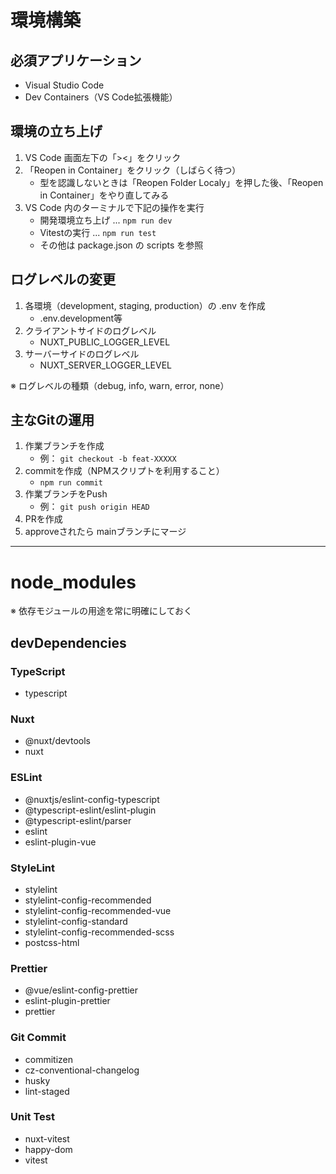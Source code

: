 # 環境構築

## 必須アプリケーション

- Visual Studio Code
- Dev Containers（VS Code拡張機能）

## 環境の立ち上げ

1. VS Code 画面左下の「><」をクリック
2. 「Reopen in Container」をクリック（しばらく待つ）
   - 型を認識しないときは「Reopen Folder Localy」を押した後、「Reopen in Container」をやり直してみる
3. VS Code 内のターミナルで下記の操作を実行
   - 開発環境立ち上げ ... `npm run dev`
   - Vitestの実行 ... `npm run test`
   - その他は package.json の scripts を参照

## ログレベルの変更

1. 各環境（development, staging, production）の .env を作成
   - .env.development等
2. クライアントサイドのログレベル
   - NUXT_PUBLIC_LOGGER_LEVEL
3. サーバーサイドのログレベル
   - NUXT_SERVER_LOGGER_LEVEL

※ ログレベルの種類（debug, info, warn, error, none）

## 主なGitの運用

1. 作業ブランチを作成
   - 例： `git checkout -b feat-XXXXX`
2. commitを作成（NPMスクリプトを利用すること）
   - `npm run commit`
3. 作業ブランチをPush
   - 例： `git push origin HEAD`
4. PRを作成
5. approveされたら mainブランチにマージ

---

# node_modules

※ 依存モジュールの用途を常に明確にしておく

## devDependencies

### TypeScript

- typescript

### Nuxt

- @nuxt/devtools
- nuxt

### ESLint

- @nuxtjs/eslint-config-typescript
- @typescript-eslint/eslint-plugin
- @typescript-eslint/parser
- eslint
- eslint-plugin-vue

### StyleLint

- stylelint
- stylelint-config-recommended
- stylelint-config-recommended-vue
- stylelint-config-standard
- stylelint-config-recommended-scss
- postcss-html

### Prettier

- @vue/eslint-config-prettier
- eslint-plugin-prettier
- prettier

### Git Commit

- commitizen
- cz-conventional-changelog
- husky
- lint-staged

### Unit Test

- nuxt-vitest
- happy-dom
- vitest
